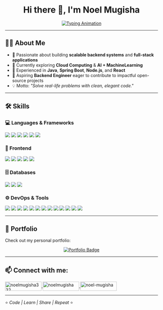 <h1 align="center">Hi there 👋, I'm Noel Mugisha</h1>  
<p align="center">   
  <a href="https://git.io/typing-svg">     
    <img src="https://readme-typing-svg.herokuapp.com?size=22&duration=4000&pause=2000&color=00BFFF&center=true&vCenter=true&width=650&lines=Fullstack+%3E+Backend+Developer;Java+%26+Spring+Enthusiast" alt="Typing Animation" />   
  </a> 
</p>    

---

## 👨‍💻 About Me  
- 🔭 Passionate about building **scalable backend systems** and **full-stack applications**  
- 🌱 Currently exploring **Cloud Computing** & **AI + MachineLearning**  
- 📐 Experienced in **Java**, **Spring Boot**, **Node.js**, and **React**  
- 🎯 Aspiring **Backend Engineer** eager to contribute to impactful open-source projects  
- 💡 Motto: *"Solve real-life problems with clean, elegant code."*  

---

## 🛠 Skills  

### 💻 Languages & Frameworks  
<p>
  <img src="https://img.shields.io/badge/Java-ED8B00?style=for-the-badge&logo=openjdk&logoColor=white" />
  <img src="https://img.shields.io/badge/TypeScript-3178C6?style=for-the-badge&logo=typescript&logoColor=white" />
  <img src="https://img.shields.io/badge/Spring%20Boot-6DB33F?style=for-the-badge&logo=springboot&logoColor=white" />
  <img src="https://img.shields.io/badge/Node.js-339933?style=for-the-badge&logo=node.js&logoColor=white" />
  <img src="https://img.shields.io/badge/Python-3776AB?style=for-the-badge&logo=python&logoColor=white" />
  <img src="https://img.shields.io/badge/C%2FC++-00599C?style=for-the-badge&logo=cplusplus&logoColor=white" />
</p>

### 🎨 Frontend  
<p>
  <img src="https://img.shields.io/badge/React-61DAFB?style=for-the-badge&logo=react&logoColor=black" />
  <img src="https://img.shields.io/badge/React%20Native-61DAFB?style=for-the-badge&logo=react&logoColor=black" />
  <img src="https://img.shields.io/badge/HTML5-E34F26?style=for-the-badge&logo=html5&logoColor=white" />
  <img src="https://img.shields.io/badge/CSS3-1572B6?style=for-the-badge&logo=css3&logoColor=white" />
  <img src="https://img.shields.io/badge/TailwindCSS-38B2AC?style=for-the-badge&logo=tailwindcss&logoColor=white" />
</p>

### 🗄️ Databases  
<p>
  <img src="https://img.shields.io/badge/PostgreSQL-316192?style=for-the-badge&logo=postgresql&logoColor=white" />
  <img src="https://img.shields.io/badge/MySQL-4479A1?style=for-the-badge&logo=mysql&logoColor=white" />
  <img src="https://img.shields.io/badge/MongoDB-47A248?style=for-the-badge&logo=mongodb&logoColor=white" />
</p>

### ⚙️ DevOps & Tools  
<p>
  <img src="https://img.shields.io/badge/Git-F05032?style=for-the-badge&logo=git&logoColor=white" />
  <img src="https://img.shields.io/badge/GitHub-181717?style=for-the-badge&logo=github&logoColor=white" />
  <img src="https://img.shields.io/badge/Docker-2496ED?style=for-the-badge&logo=docker&logoColor=white" />
  <img src="https://img.shields.io/badge/Kubernetes-326CE5?style=for-the-badge&logo=kubernetes&logoColor=white" />
  <img src="https://img.shields.io/badge/Redis-DC382D?style=for-the-badge&logo=redis&logoColor=white" />
  <img src="https://img.shields.io/badge/Kafka-231F20?style=for-the-badge&logo=apachekafka&logoColor=white" />
  <img src="https://img.shields.io/badge/AWS-232F3E?style=for-the-badge&logo=amazonaws&logoColor=white" />
  <img src="https://img.shields.io/badge/Google%20Cloud-4285F4?style=for-the-badge&logo=googlecloud&logoColor=white" />
  <img src="https://img.shields.io/badge/CI%2FCD-2088FF?style=for-the-badge&logo=githubactions&logoColor=white" />
  <img src="https://img.shields.io/badge/REST%20API-02569B?style=for-the-badge&logo=fastapi&logoColor=white" />
  <img src="https://img.shields.io/badge/gRPC-2CA5E0?style=for-the-badge&logo=grpc&logoColor=white" />
  <img src="https://img.shields.io/badge/GraphQL-E10098?style=for-the-badge&logo=graphql&logoColor=white" />
  <img src="https://img.shields.io/badge/Microservices-FF6F00?style=for-the-badge&logo=apache&logoColor=white" />
</p>

---

## 🚀 Portfolio  
Check out my personal portfolio:  

<p align="center">   
  <a href="https://me-portfolio-psi.vercel.app/" target="_blank">     
    <img src="https://img.shields.io/badge/Visit%20My%20Portfolio-00BFFF?style=for-the-badge&logo=About.me&logoColor=white" alt="Portfolio Badge"/>   
  </a> 
</p>  

---

## 📫 Connect with me:  
<p align="left"> 
  <a href="mailto:noelmugisha332@gmail.com" target="blank">
    <img align="center" src="https://img.shields.io/badge/Gmail-D14836?style=for-the-badge&logo=gmail&logoColor=white" alt="noelmugisha332" height="30" width="120" />
  </a> 
  <a href="https://wa.me/250793136798" target="blank">
    <img align="center" src="https://img.shields.io/badge/WhatsApp-25D366?style=for-the-badge&logo=whatsapp&logoColor=white" alt="noelmugisha" height="30" width="120" />
  </a> 
  <a href="https://linkedin.com/in/noel-mugisha" target="blank">
    <img align="center" src="https://img.shields.io/badge/LinkedIn-0077B5?style=for-the-badge&logo=linkedin&logoColor=white" alt="noel-mugisha" height="30" width="120" />
  </a> 
</p>  

---

⭐️ *Code | Learn | Share | Repeat* ⭐️  
